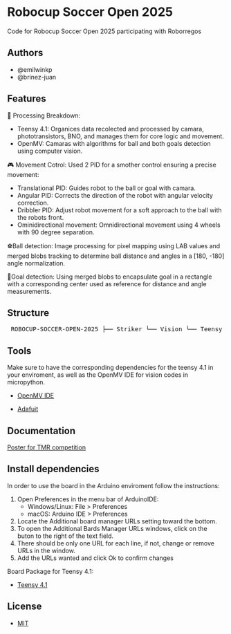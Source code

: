 
# Robocup Soccer Open 2025

Code for Robocup Soccer Open 2025 participating with Roborregos

## Authors

* @emilwinkp
* @brinez-juan

## Features

🤖 Processing Breakdown:
- Teensy 4.1: Organices data recolected and processed by camara, phototransistors, BNO, and manages them for core logic and movement. 
- OpenMV: Camaras with algorithms for ball and both goals detection using computer vision.

🎮 Movement Cotrol: Used 2 PID for a smother control ensuring a precise movement:

- Translational PID: Guides robot to the ball or goal with camara.
- Angular PID: Corrects the direction of the robot with angular velocity correction.
- Dribbler PID: Adjust robot movement for a soft approach to the ball with the robots front. 
- Ominidirectional movement: Omnidirectional movement using 4 wheels with 90 degree separation. 

⚽Ball detection: Image processing for pixel mapping using LAB values and merged blobs tracking to determine ball distance and angles in a [180, -180] angle normalization. 

🥅Goal detection: Using merged blobs to encapsulate goal in a rectangle with a corresponding center used as reference for distance and angle measurements. 

## Structure
<pre> ROBOCUP-SOCCER-OPEN-2025 ├── Striker └── Vision └── Teensy ├──
</pre>
## Tools

Make sure to have the corresponding dependencies for the teensy 4.1 in your enviroment, as well as the OpenMV IDE for vision codes in micropython. 

* [OpenMV IDE](https://openmv.io/pages/download?gad_source=1&gad_campaignid=21060752326&gclid=Cj0KCQjww-HABhCGARIsALLO6XzSvYDVwilt_5g-71gYgo7v3H16fBtwGKIoBNfmP_kiLpWk4qG5masaArXuEALw_wcB)

* [Adafuit](https://github.com/adafruit/Adafruit_BNO055/blob/master/Adafruit_BNO055.cpp)


## Documentation

[Poster for TMR competition]()

## Install dependencies

In order to use the board in the Arduino enviroment follow the instructions: 

1. Open Preferences in the menu bar of ArduinoIDE:
    - Windows/Linux: File > Preferences
    - macOS: Arduino IDE > Preferences
2. Locate the Additional board manager URLs setting toward the bottom.
3. To open the Additional Bards Manager URLs windows, click on the buton to the right of the text field.
4. There should be only one URL for each line, if not, change or remove URLs in the window. 
5. Add the URLs wanted and click Ok to confirm changes

Board Package for Teensy 4.1:

* [Teensy 4.1](https://www.pjrc.com/teensy/td_download.html)

## License

* [MIT](https://choosealicense.com/licenses/mit/)
